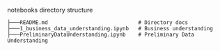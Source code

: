 notebooks directory structure

```
├───README.md                             # Directory docs
├───1_business_data_understanding.ipynb   # Business understanding 
├───PreliminaryDataUnderstanding.ipynb    # Preliminary Data Understanding
```